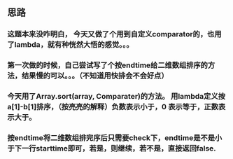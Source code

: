 ## 思路

### 这题本来没咋明白， 今天又做了个用到自定义comparator的，也用了lambda，就有种恍然大悟的感觉。。。

### 第一次做的时候，自己尝试写了个按endtime给二维数组排序的方法，结果慢的可以。。。（不知道用快排会不会好点）

### 今天用了Array.sort(array, Comparater)的方法。 用lambda定义按a[1]-b[1]排序，（按亮亮的解释）负数表示小于，0 表示等于，正数表示大于。 

### 按endtime将二维数组排完序后只需要check下，endtime是不是小于下一行starttime即可，若是，则继续，若不是，直接返回false.
